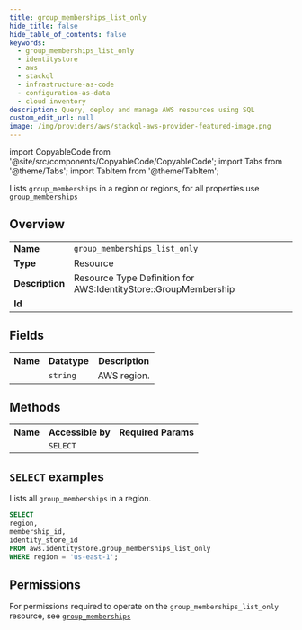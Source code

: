 ```yaml
---
title: group_memberships_list_only
hide_title: false
hide_table_of_contents: false
keywords:
  - group_memberships_list_only
  - identitystore
  - aws
  - stackql
  - infrastructure-as-code
  - configuration-as-data
  - cloud inventory
description: Query, deploy and manage AWS resources using SQL
custom_edit_url: null
image: /img/providers/aws/stackql-aws-provider-featured-image.png
---
```


import CopyableCode from '@site/src/components/CopyableCode/CopyableCode';
import Tabs from '@theme/Tabs';
import TabItem from '@theme/TabItem';

Lists <code>group_memberships</code> in a region or regions, for all properties use <a href="/providers/aws/serviceName/group_memberships/"><code>group_memberships</code></a>

## Overview
<table><tbody>
<tr><td><b>Name</b></td><td><code>group_memberships_list_only</code></td></tr>
<tr><td><b>Type</b></td><td>Resource</td></tr>
<tr><td><b>Description</b></td><td>Resource Type Definition for AWS:IdentityStore::GroupMembership</td></tr>
<tr><td><b>Id</b></td><td><CopyableCode code="aws.identitystore.group_memberships_list_only" /></td></tr>
</tbody></table>

## Fields
<table><tbody><tr><th>Name</th><th>Datatype</th><th>Description</th></tr><tr><td><CopyableCode code="region" /></td><td><code>string</code></td><td>AWS region.</td></tr>
</tbody></table>

## Methods

<table><tbody>
  <tr>
    <th>Name</th>
    <th>Accessible by</th>
    <th>Required Params</th>
  </tr>
  <tr>
    <td><CopyableCode code="list_resources" /></td>
    <td><code>SELECT</code></td>
    <td><CopyableCode code="region" /></td>
  </tr>
</tbody></table>

## `SELECT` examples
Lists all <code>group_memberships</code> in a region.
```sql
SELECT
region,
membership_id,
identity_store_id
FROM aws.identitystore.group_memberships_list_only
WHERE region = 'us-east-1';
```


## Permissions

For permissions required to operate on the <code>group_memberships_list_only</code> resource, see <a href="/providers/aws/identitystore/group_memberships/#permissions"><code>group_memberships</code></a>

